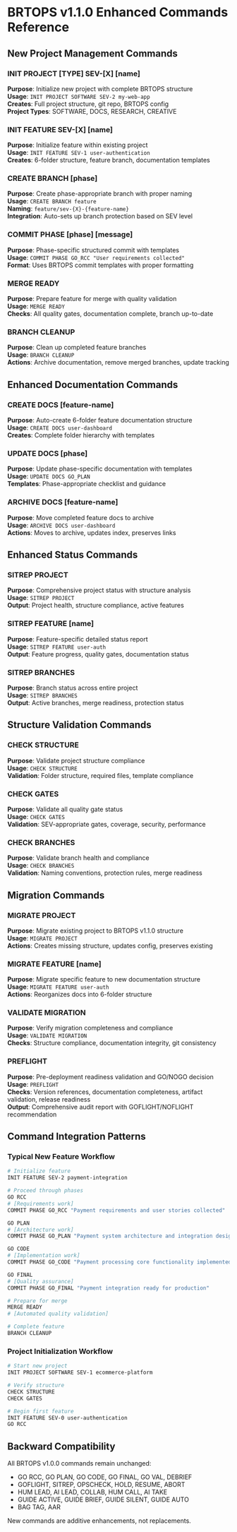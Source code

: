 # BRTOPS v1.1.0 Enhanced Commands Reference

## New Project Management Commands

### INIT PROJECT [TYPE] SEV-[X] [name]
**Purpose**: Initialize new project with complete BRTOPS structure  
**Usage**: `INIT PROJECT SOFTWARE SEV-2 my-web-app`  
**Creates**: Full project structure, git repo, BRTOPS config  
**Project Types**: SOFTWARE, DOCS, RESEARCH, CREATIVE  

### INIT FEATURE SEV-[X] [name]
**Purpose**: Initialize feature within existing project  
**Usage**: `INIT FEATURE SEV-1 user-authentication`  
**Creates**: 6-folder structure, feature branch, documentation templates  

### CREATE BRANCH [phase]
**Purpose**: Create phase-appropriate branch with proper naming  
**Usage**: `CREATE BRANCH feature`  
**Naming**: `feature/sev-{X}-{feature-name}`  
**Integration**: Auto-sets up branch protection based on SEV level  

### COMMIT PHASE [phase] [message]
**Purpose**: Phase-specific structured commit with templates  
**Usage**: `COMMIT PHASE GO_RCC "User requirements collected"`  
**Format**: Uses BRTOPS commit templates with proper formatting  

### MERGE READY
**Purpose**: Prepare feature for merge with quality validation  
**Usage**: `MERGE READY`  
**Checks**: All quality gates, documentation complete, branch up-to-date  

### BRANCH CLEANUP
**Purpose**: Clean up completed feature branches  
**Usage**: `BRANCH CLEANUP`  
**Actions**: Archive documentation, remove merged branches, update tracking  

## Enhanced Documentation Commands

### CREATE DOCS [feature-name]
**Purpose**: Auto-create 6-folder feature documentation structure  
**Usage**: `CREATE DOCS user-dashboard`  
**Creates**: Complete folder hierarchy with templates  

### UPDATE DOCS [phase]
**Purpose**: Update phase-specific documentation with templates  
**Usage**: `UPDATE DOCS GO_PLAN`  
**Templates**: Phase-appropriate checklist and guidance  

### ARCHIVE DOCS [feature-name]
**Purpose**: Move completed feature docs to archive  
**Usage**: `ARCHIVE DOCS user-dashboard`  
**Actions**: Moves to archive, updates index, preserves links  

## Enhanced Status Commands

### SITREP PROJECT
**Purpose**: Comprehensive project status with structure analysis  
**Usage**: `SITREP PROJECT`  
**Output**: Project health, structure compliance, active features  

### SITREP FEATURE [name]
**Purpose**: Feature-specific detailed status report  
**Usage**: `SITREP FEATURE user-auth`  
**Output**: Feature progress, quality gates, documentation status  

### SITREP BRANCHES
**Purpose**: Branch status across entire project  
**Usage**: `SITREP BRANCHES`  
**Output**: Active branches, merge readiness, protection status  

## Structure Validation Commands

### CHECK STRUCTURE
**Purpose**: Validate project structure compliance  
**Usage**: `CHECK STRUCTURE`  
**Validation**: Folder structure, required files, template compliance  

### CHECK GATES
**Purpose**: Validate all quality gate status  
**Usage**: `CHECK GATES`  
**Validation**: SEV-appropriate gates, coverage, security, performance  

### CHECK BRANCHES
**Purpose**: Validate branch health and compliance  
**Usage**: `CHECK BRANCHES`  
**Validation**: Naming conventions, protection rules, merge readiness  

## Migration Commands

### MIGRATE PROJECT
**Purpose**: Migrate existing project to BRTOPS v1.1.0 structure  
**Usage**: `MIGRATE PROJECT`  
**Actions**: Creates missing structure, updates config, preserves existing  

### MIGRATE FEATURE [name]
**Purpose**: Migrate specific feature to new documentation structure  
**Usage**: `MIGRATE FEATURE user-auth`  
**Actions**: Reorganizes docs into 6-folder structure  

### VALIDATE MIGRATION
**Purpose**: Verify migration completeness and compliance  
**Usage**: `VALIDATE MIGRATION`  
**Checks**: Structure compliance, documentation integrity, git consistency  

### PREFLIGHT
**Purpose**: Pre-deployment readiness validation and GO/NOGO decision  
**Usage**: `PREFLIGHT`  
**Checks**: Version references, documentation completeness, artifact validation, release readiness  
**Output**: Comprehensive audit report with GOFLIGHT/NOFLIGHT recommendation

## Command Integration Patterns

### Typical New Feature Workflow
```bash
# Initialize feature
INIT FEATURE SEV-2 payment-integration

# Proceed through phases
GO RCC
# [Requirements work]
COMMIT PHASE GO_RCC "Payment requirements and user stories collected"

GO PLAN  
# [Architecture work]
COMMIT PHASE GO_PLAN "Payment system architecture and integration design"

GO CODE
# [Implementation work]
COMMIT PHASE GO_CODE "Payment processing core functionality implemented"

GO FINAL
# [Quality assurance]
COMMIT PHASE GO_FINAL "Payment integration ready for production"

# Prepare for merge
MERGE READY
# [Automated quality validation]

# Complete feature
BRANCH CLEANUP
```

### Project Initialization Workflow
```bash
# Start new project
INIT PROJECT SOFTWARE SEV-1 ecommerce-platform

# Verify structure
CHECK STRUCTURE
CHECK GATES

# Begin first feature
INIT FEATURE SEV-0 user-authentication
GO RCC
```

## Backward Compatibility

All BRTOPS v1.0.0 commands remain unchanged:
- GO RCC, GO PLAN, GO CODE, GO FINAL, GO VAL, DEBRIEF
- GOFLIGHT, SITREP, OPSCHECK, HOLD, RESUME, ABORT
- HUM LEAD, AI LEAD, COLLAB, HUM CALL, AI TAKE
- GUIDE ACTIVE, GUIDE BRIEF, GUIDE SILENT, GUIDE AUTO
- BAG TAG, AAR

New commands are additive enhancements, not replacements.